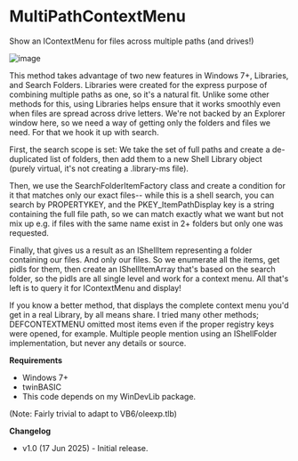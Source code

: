 # MultiPathContextMenu
Show an IContextMenu for files across multiple paths (and drives!)

![image](https://github.com/user-attachments/assets/53e467ad-db0e-4841-b3ef-fca0e74c89bc)

This method takes advantage of two new features in Windows 7+, Libraries, and Search
Folders. Libraries were created for the express purpose of combining multiple paths as 
one, so it's a natural fit. Unlike some other methods for this, using Libraries helps
ensure that it works smoothly even when files are spread across drive letters. We're not 
backed by an Explorer window here, so we need a way of getting only the folders and 
files we need. For that we hook it up with search.

First, the search scope is set: We take the set of full paths and create a de-duplicated
list of folders, then add them to a new Shell Library object (purely virtual, it's not
creating a .library-ms file). 

Then, we use the SearchFolderItemFactory class and create a condition for it that matches
only our exact files-- while this is a shell search, you can search by PROPERTYKEY, and the
PKEY_ItemPathDisplay key is a string containing the full file path, so we can match exactly 
what we want but not mix up e.g. if files with the same name exist in 2+ folders but only 
one was requested.

Finally, that gives us a result as an IShellItem representing a folder containing our files.
And only our files. So we enumerate all the items, get pidls for them, then create an 
IShellItemArray that's based on the search folder, so the pidls are all single level and
work for a context menu. All that's left is to query it for IContextMenu and display!

If you know a better method, that displays the complete context menu you'd get in a real 
Library, by all means share. I tried many other methods; DEFCONTEXTMENU omitted most items
even if the proper registry keys were opened, for example. Multiple people mention using
an IShellFolder implementation, but never any details or source.


**Requirements**
- Windows 7+
- twinBASIC
- This code depends on my WinDevLib package.
 
(Note: Fairly trivial to adapt to VB6/oleexp.tlb)

**Changelog**
- v1.0 (17 Jun 2025) - Initial release.

